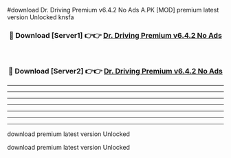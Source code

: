 #download Dr. Driving Premium v6.4.2 No Ads A.PK [MOD] premium latest version Unlocked knsfa 



<div align="center">
<h3>🔴 Download [Server1] 👉👉 <a href="https://download1apk.web.app/">Dr. Driving Premium v6.4.2 No Ads</a></h3><br>

<h3>🔴 Download [Server2] 👉👉 <a href="https://download1apk.web.app/">Dr. Driving Premium v6.4.2 No Ads</a></h3>
</div>





----------------------------------------------------------

----------------------------------------------------------

----------------------------------------------------------

----------------------------------------------------------

----------------------------------------------------------

----------------------------------------------------------

----------------------------------------------------------

download premium latest version Unlocked

download premium latest version Unlocked
